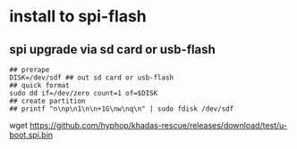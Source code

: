 # install to spi-flash

## spi upgrade via sd card or usb-flash

    ## prerape
    DISK=/dev/sdf ## out sd card or usb-flash
    ## quick format 
    sudo dd if=/dev/zero count=1 of=$DISK
    ## create partition
    ## printf "n\np\n1\n\n+1G\nw\nq\n" | sudo fdisk /dev/sdf

wget https://github.com/hyphop/khadas-rescue/releases/download/test/u-boot.spi.bin

